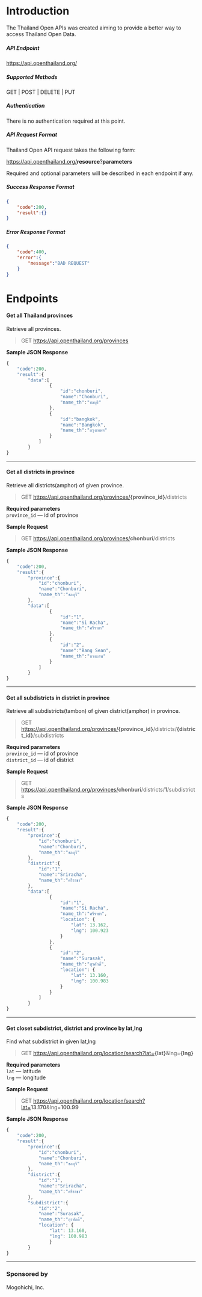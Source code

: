 # Introduction
The Thailand Open APIs was created aiming to provide a better way to access Thailand Open Data.


##### API Endpoint
https://api.openthailand.org/

##### Supported Methods
GET | POST | DELETE | PUT


##### Authentication
There is no authentication required at this point.

##### API Request Format
Thailand Open API request takes the following form:

https://api.openthailand.org/<b>resource</b>?<b>parameters</b>

Required and optional parameters will be described in each endpoint if any.

##### Success Response Format
```json
{
	"code":200,
	"result":{}
}
```

##### Error Response Format
```json
{
	"code":400,
	"error":{
		"message":"BAD REQUEST"
	}
}
```



# Endpoints

#### Get all Thailand provinces
Retrieve all provinces.

> GET https://api.openthailand.org/provinces

**Sample JSON Response**
```js
{
	"code":200,
	"result":{ 
		"data":[
				{
					"id":"chonburi",
					"name":"Chonburi",
					"name_th":"ชลบุรี"
				},
				{
					"id":"bangkok",
					"name":"Bangkok",
					"name_th":"กรุงเทพฯ"
				}
			]
		}
}
```
- - -
#### Get all districts in province
Retrieve all districts(amphor) of given province.
> GET https://api.openthailand.org/provinces/<b>{province_id}</b>/districts

**Required parameters**  
`province_id` — id of province

**Sample Request**
> GET https://api.openthailand.org/provinces/<b>chonburi</b>/districts

**Sample JSON Response**
```js
{
	"code":200,
	"result":{ 
		"province":{
			"id":"chonburi",
			"name":"Chonburi",
			"name_th":"ชลบุรี"
		},
		"data":[
				{
					"id":"1",
					"name":"Si Racha",
					"name_th":"ศรีราชา"
				},
				{
					"id":"2",
					"name":"Bang Sean",
					"name_th":"บางแสน"
				}
			]
		}
}
```
- - -
#### Get all subdistricts in district in province
Retrieve all subdistricts(tambon) of given district(amphor) in province.
> GET https://api.openthailand.org/provinces/<b>{province_id}</b>/districts/<b>{district_id}</b>/subdistricts

**Required parameters**  
`province_id` — id of province  
`district_id` — id of district

**Sample Request**
> GET https://api.openthailand.org/provinces/<b>chonburi</b>/districts/<b>1</b>/subdistricts

**Sample JSON Response**
```js
{
	"code":200,
	"result":{ 
		"province":{
			"id":"chonburi",
			"name":"Chonburi",
			"name_th":"ชลบุรี"
		},
		"district":{
			"id":"1",
			"name":"Sriracha",
			"name_th":"ศรีราชา"
		},
		"data":[
				{
					"id":"1",
					"name":"Si Racha",
					"name_th":"ศรีราชา",
					"location": {
						"lat": 13.162,
						"lng": 100.923
					}
				},
				{
					"id":"2",
					"name":"Surasak",
					"name_th":"สุรศักดิ์",
					"location": {
						"lat": 13.160,
						"lng": 100.983
					}
				}
			]
		}
}
```
- - -
#### Get closet subdistrict, district and province by lat,lng
Find what subdistrict in given lat,lng
> GET https://api.openthailand.org/location/search?lat=<b>{lat}</b>&lng=<b>{lng}</b>

**Required parameters**  
`lat` — latitude  
`lng` — longitude

**Sample Request**
> GET https://api.openthailand.org/location/search?lat=<b>13.170</b>&lng=<b>100.99</b>

**Sample JSON Response**
```js
{
	"code":200,
	"result":{ 
		"province":{
			"id":"chonburi",
			"name":"Chonburi",
			"name_th":"ชลบุรี"
		},
		"district":{
			"id":"1",
			"name":"Sriracha",
			"name_th":"ศรีราชา"
		},
		"subdistrict":{
			"id":"2",
			"name":"Surasak",
			"name_th":"สุรศักดิ์",
			"location": {
				"lat": 13.160,
				"lng": 100.983
				}
		}
}
```
- - -
### Sponsored by
Mogohichi, Inc.
